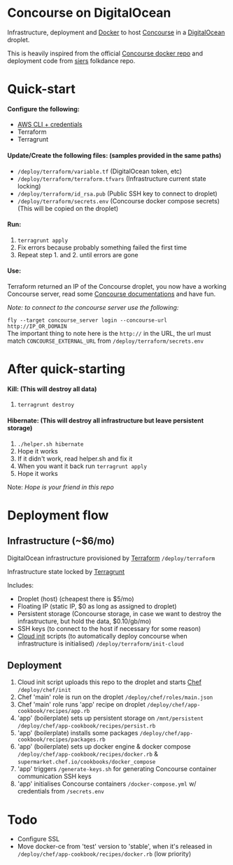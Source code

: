 # Concourse on DigitalOcean
Infrastructure, deployment and [Docker](https://www.docker.com/) to host [Concourse](https://concourse-ci.org/) in a [DigitalOcean](https://www.digitalocean.com/) droplet.

This is heavily inspired from the official [Concourse docker repo](https://github.com/concourse/concourse-docker/) and deployment code from [siers](https://github.com/siers) folkdance repo.

# Quick-start 
#### Configure the following:
* [AWS CLI + credentials](https://docs.aws.amazon.com/cli/latest/userguide/cli-chap-getting-started.html)
* Terraform
* Terragrunt

#### Update/Create the following files: (samples provided in the same paths)
* `/deploy/terraform/variable.tf` (DigitalOcean token, etc)
* `/deploy/terraform/terraform.tfvars` (Infrastructure current state locking)
* `/deploy/terraform/id_rsa.pub` (Public SSH key to connect to droplet)
* `/deploy/terraform/secrets.env` (Concourse docker compose secrets) (This will be copied on the droplet)

#### Run:
1. `terragrunt apply`
2. Fix errors because probably something failed the first time
3. Repeat step 1. and 2. until errors are gone

#### Use:

Terraform returned an IP of the Concourse droplet, you now have a working
Concourse server, read some [Concourse documentations](http://concoursetutorial.com/) and have fun.

_Note: to connect to the concourse server use the following:_
  
`fly --target concourse_server login --concourse-url http://IP_OR_DOMAIN`  
The important thing to note here is the `http://` in the URL, the url must match `CONCOURSE_EXTERNAL_URL` from `/deploy/terraform/secrets.env`

# After quick-starting
#### Kill: (This will destroy all data)
1. `terragrunt destroy`

#### Hibernate: (This will destroy all infrastructure but leave persistent storage)
1. `./helper.sh hibernate`
2. Hope it works
3. If it didn't work, read helper.sh and fix it
4. When you want it back run `terragrunt apply`
5. Hope it works

Note: _Hope is your friend in this repo_

# Deployment flow
## Infrastructure (~$6/mo)
DigitalOcean infrastructure provisioned by [Terraform](https://www.terraform.io/) `/deploy/terraform`

Infrastructure state locked by [Terragrunt](https://github.com/gruntwork-io/terragrunt)

Includes:
* Droplet (host) (cheapest there is $5/mo)
* Floating IP (static IP, $0 as long as assigned to droplet)
* Persistent storage (Concourse storage, in case we want to destroy the infrastructure, but hold the data, $0.10/gb/mo)
* SSH keys (to connect to the host if necessary for some reason)
* [Cloud init](https://cloud-init.io/) scripts (to automatically deploy concourse when infrastructure is initialised) `/deploy/terraform/init-cloud`

## Deployment
1. Cloud init script uploads this repo to the droplet and starts [Chef](https://www.chef.io/chef/) `/deploy/chef/init`
2. Chef 'main' role is run on the droplet `/deploy/chef/roles/main.json`
3. Chef 'main' role runs 'app' recipe on droplet `/deploy/chef/app-cookbook/recipes/app.rb`
4. 'app' (boilerplate) sets up persistent storage on `/mnt/persistent` `/deploy/chef/app-cookbook/recipes/persist.rb`
5. 'app' (boilerplate) installs some packages `/deploy/chef/app-cookbook/recipes/packages.rb`
5. 'app' (boilerplate) sets up docker engine & docker compose `/deploy/chef/app-cookbook/recipes/docker.rb` & `supermarket.chef.io/cookbooks/docker_compose`
6. 'app' triggers `/generate-keys.sh` for generating Concourse container communication SSH keys
6. 'app' initialises Concourse containers `/docker-compose.yml` w/ credentials from `/secrets.env`

# Todo
* Configure SSL
* Move docker-ce from 'test' version to 'stable', when it's released in `/deploy/chef/app-cookbook/recipes/docker.rb` (low priority)